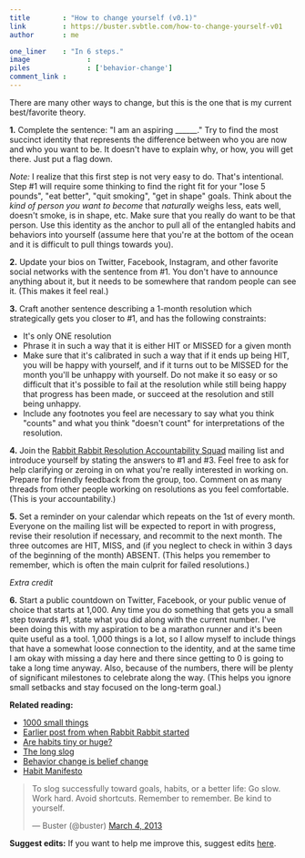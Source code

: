 ```yaml
---
title        : "How to change yourself (v0.1)"
link         : https://buster.svbtle.com/how-to-change-yourself-v01
author       : me

one_liner    : "In 6 steps."
image			   : 
piles			   : ['behavior-change']
comment_link : 
---
```


There are many other ways to change, but this is the one that is my current best/favorite theory. 

**1.** Complete the sentence: "I am an aspiring ______." Try to find the most succinct identity that represents the difference between who you are now and who you want to be. It doesn't have to explain why, or how, you will get there. Just put a flag down.

*Note:* I realize that this first step is not very easy to do. That's intentional. Step #1 will require some thinking to find the right fit for your "lose 5 pounds", "eat better", "quit smoking", "get in shape" goals. Think about the *kind of person you want to become* that *naturally* weighs less, eats well, doesn't smoke, is in shape, etc. Make sure that you really do want to be that person. Use this identity as the anchor to pull all of the entangled habits and behaviors into yourself (assume here that you're at the bottom of the ocean and it is difficult to pull things towards you).

**2.** Update your bios on Twitter, Facebook, Instagram, and other favorite social networks with the sentence from #1. You don't have to announce anything about it, but it needs to be somewhere that random people can see it. (This makes it feel real.)

**3.** Craft another sentence describing a 1-month resolution which strategically gets you closer to #1, and has the following constraints:

* It's only ONE resolution
* Phrase it in such a way that it is either HIT or MISSED for a given month
* Make sure that it's calibrated in such a way that if it ends up being HIT, you will be happy with yourself, and if it turns out to be MISSED for the month you'll be unhappy with yourself. Do not make it so easy or so difficult that it's possible to fail at the resolution while still being happy that progress has been made, or succeed at the resolution and still being unhappy.
* Include any footnotes you feel are necessary to say what you think "counts" and what you think "doesn't count" for interpretations of the resolution.

**4.** Join the [Rabbit Rabbit Resolution Accountability Squad](https://groups.google.com/forum/?fromgroups=#!forum/rabbit-rabbit) mailing list and introduce yourself by stating the answers to #1 and #3. Feel free to ask for help clarifying or zeroing in on what you're really interested in working on. Prepare for friendly feedback from the group, too. Comment on as many threads from other people working on resolutions as you feel comfortable. (This is your accountability.)

**5.** Set a reminder on your calendar which repeats on the 1st of every month. Everyone on the mailing list will be expected to report in with progress, revise their resolution if necessary, and recommit to the next month. The three outcomes are HIT, MISS, and (if you neglect to check in within 3 days of the beginning of the month) ABSENT. (This helps you remember to remember, which is often the main culprit for failed resolutions.)

*Extra credit*

**6.** Start a public countdown on Twitter, Facebook, or your public venue of choice that starts at 1,000. Any time you do something that gets you a small step towards #1, state what you did along with the current number. I've been doing this with my aspiration to be a marathon runner and it's been quite useful as a tool. 1,000 things is a lot, so I allow myself to include things that have a somewhat loose connection to the identity, and at the same time I am okay with missing a day here and there since getting to 0 is going to take a long time anyway. Also, because of the numbers, there will be plenty of significant milestones to celebrate along the way. (This helps you ignore small setbacks and stay focused on the long-term goal.)

**Related reading:**

* [1000 small things](http://buster.svbtle.com/1000-small-things)
* [Earlier post from when Rabbit Rabbit started](http://buster.svbtle.com/rabbit-rabbit)
* [Are habits tiny or huge?](http://buster.svbtle.com/huge-habits)
* [The long slog](http://buster.svbtle.com/long-slog)
* [Behavior change is belief change](http://buster.svbtle.com/belief-change)
* [Habit Manifesto](http://buster.svbtle.com/habit-manifesto)

<blockquote class="twitter-tweet"><p>To slog successfully toward goals, habits, or a better life: Go slow. Work hard. Avoid shortcuts. Remember to remember. Be kind to yourself.</p>&mdash; Buster (@buster) <a href="https://twitter.com/buster/status/308442636996452352">March 4, 2013</a></blockquote>
<script async src="//platform.twitter.com/widgets.js" charset="utf-8"></script>

**Suggest edits:**
If you want to help me improve this, suggest edits [here](https://draftin.com/documents/26163?token=JQaDVUDkO4s3Fm4CnWwPPp9a_1HNUIENGo2ac0vea3g).